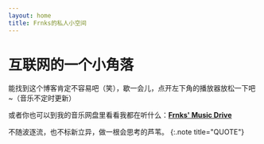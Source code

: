 ```yaml
---
layout: home
title: Frnks的私人小空间
---
```


# 互联网的一个小角落

能找到这个博客肯定不容易吧（笑），歇一会儿，点开左下角的播放器放松一下吧~（音乐不定时更新）

或者你也可以到我的音乐网盘里看看我都在听什么：**[Frnks' Music Drive](http://od.frnks.top/)**

不随波逐流，也不标新立异，做一根会思考的芦苇。
{:.note title="QUOTE"}